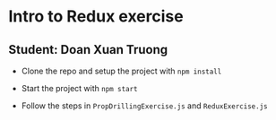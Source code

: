 # Intro to Redux exercise
## Student: Doan Xuan Truong

- Clone the repo and setup the project with `npm install`

- Start the project with `npm start`

- Follow the steps in `PropDrillingExercise.js` and `ReduxExercise.js`
